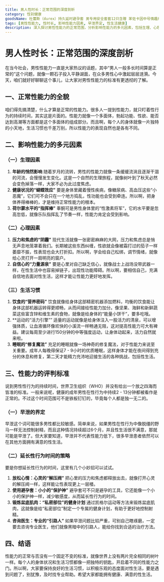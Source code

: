 ```yaml
---
title: 男人性时长：正常范围的深度剖析
category: 性别健康
goodsName: 杜蕾斯（durex）持久延时避孕套 男专用安全套套12只含赠 苯佐卡因中号情趣用品 【延时NO.1】经典延时10+玻尿酸2
tags: [男性性能力, 性时长, 影响性能力因素, 早泄界定, 性生活健康]
description: 深入探讨男性性能力的正常范围，分析影响性能力的多元因素，包括生理、心理和生活习惯等方面，同时介绍早泄的界定及延长性行为时间的策略，帮助男性了解自身性健康，以积极态度面对性生活。
---
```


# 男人性时长：正常范围的深度剖析

在当今社会，男性性能力一直是大家热议的话题，其中“男人一般多长时间算是正常的”这个问题，就像一颗石子投入平静湖面，在众多男性心中激起层层涟漪。今天，咱们就好好聊聊这个事儿，让大家对男性性能力的标准有更透彻的了解。

## 一、正常性能力的全貌

咱们得先搞清楚，什么才算是正常的性能力。很多人一提到性能力，就只盯着性行为的持续时间，其实这是片面的。性能力就像一个多面体，勃起功能、性欲、能否达到高潮等方面都是这个多面体的组成部分。而且啊，每个人的身体就像一片独特的小天地，生活习惯也千差万别，所以性能力的表现自然也是各有不同。

## 二、影响性能力的多元因素

### （一）生理因素
1. **年龄的悄然影响**
随着岁月的流转，男性的性能力就像一条缓缓流淌且逐渐干涸的河流，会慢慢发生变化。这是一个自然的生理旅程，就像树叶到了秋天必然会变色掉落一样，大家不必为此过度焦虑。
2. **健康状况的“蝴蝶效应”**
要是身体里藏着慢性疾病，像糖尿病、高血压这些“小恶魔”，它们可不会只在一个地方捣乱，性功能也会受到牵连。所以啊，把身体养得棒棒的，才是维持正常性能力的根本。
3. **荷尔蒙水平的“指挥棒”**
睾酮可是男性身体里的“性激素将军”，它的水平要是忽高忽低，就像乐队指挥乱了节奏一样，性能力肯定会受到影响。

### （二）心理因素
1. **压力和焦虑的“阴霾”**
现代生活就像一张密密麻麻的大网，压力和焦虑总是悄无声息地笼罩着我们。长期被这些东西纠缠，性欲就会像被霜打过的茄子一样萎靡不振，性表现也会大打折扣。所以啊，学会给自己松绑，调节情绪，就像给心灵打开一扇明亮的窗户。
2. **自信心的“力量源泉”**
要是心里对自己缺乏信心，就像战士上战场没带武器一样，在性生活中也容易掉链子，出现性功能障碍。所以啊，要相信自己，充满自信地去面对性生活，这样才能让性能力更好地发挥。

### （三）生活习惯
1. **饮食的“营养密码”**
饮食就像给身体这部精密机器添加燃料，均衡的饮食能让身体这部机器运转得更顺畅，从而间接给性能力加分。像坚果、海鲜和新鲜蔬菜这些富含锌和维生素的食物，就像是给身体的“能量小饼干”，要多吃哦。
2. **运动的“活力引擎””
适量的运动就像是给身体注入一股活力的清泉，可以增强体质，让血液循环像欢快的小溪流一样畅通无阻，这对提高性能力可大有裨益。建议每周至少进行150分钟的中等强度运动，让身体动起来，活力自然就来啦。
3. **睡眠的“修复魔法”**
充足的睡眠就像一场神奇的修复魔法，对于性能力来说至关重要。成年人每晚得保证7 - 9小时的优质睡眠，这样身体才能在夜间得到充分的休息和修复，第二天才能精力充沛地迎接生活的各种挑战，包括性生活。

## 三、性能力的评判标准

说到男性性行为的持续时间，世界卫生组织（WHO）并没有给出一个放之四海而皆准的标准。一般来说呢，健康的成年男性在性行为中持续2 - 13分钟都被看作是正常的。不过这个时间范围可不是铁板钉钉的，毕竟每个人都是独一无二的。

### （一）早泄的界定
早泄这个词可能很多男性都比较敏感。简单来说，如果男性在性行为中像脱缰的野马一样无法控制射精，而且这种情况持续超过6个月，并且性生活很不满意，那就可能是早泄了。但大家要知道，早泄并不代表性能力低下，很多早泄患者依然可以在其他方面拥有满意的性生活。

### （二）延长性行为时间的策略
要是你想延长性行为的时间，这里有几个小妙招可以试试。
1. **放松心情：心灵的“解压阀”**
把心里的压力和焦虑都释放出去，就像打开心灵的解压阀一样，这样能让性表现更上一层楼。
2. **使用避孕套：小小的“保护神”**
避孕套可不只是避孕的工具，它还能像一个小小的保护神一样，减少敏感度，从而延长性行为的时间。
3. **锻炼盆底肌肉：“私密部位”的健身计划**
通过凯格尔运动等方法来锻炼盆底肌肉，这就像是给“私密部位”制定一个专属的健身计划，有助于更好地控制射精。
4. **咨询医生：专业的“引路人”**
如果早泄问题比较严重，可别自己瞎琢磨，一定要去咨询专业医生，他们就像黑暗中的引路人，能给你找到合适的治疗方法。

## 四、结语

性能力的正常与否没有一个固定不变的标准，就像世界上没有两片完全相同的树叶一样。每个人的身体状况和生活习惯都像一把独特的钥匙，开启着不同的性能力之门。所以啊，大家要保持良好的生活习惯，以积极乐观的态度面对性生活，要是遇到问题了，别犹豫，及时找专业帮助。希望大家都能拥有健康、满意的性生活。